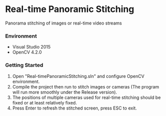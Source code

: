 # Real-time Panoramic Stitching
Panorama stitching of images or real-time video streams
### Environment

- Visual Studio 2015
- OpenCV 4.2.0


### Getting Started

1. Open "Real-timePanoramicStitching.sln" and configure OpenCV environment.
3. Compile the project then run to stitch images or cameras (The program will run more smoothly under the Release version).
3. The positions of multiple cameras used for real-time stitching should be fixed or at least relatively fixed.
4. Press Enter to refresh the stitched screen, press ESC to exit.
